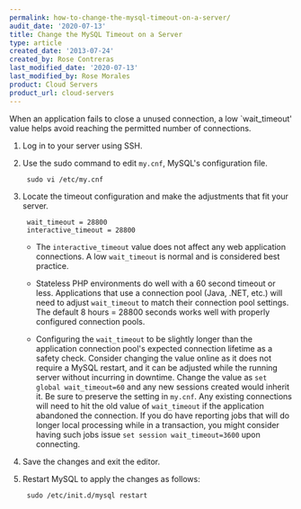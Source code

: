 ```yaml
---
permalink: how-to-change-the-mysql-timeout-on-a-server/
audit_date: '2020-07-13'
title: Change the MySQL Timeout on a Server
type: article
created_date: '2013-07-24'
created_by: Rose Contreras
last_modified_date: '2020-07-13'
last_modified_by: Rose Morales
product: Cloud Servers
product_url: cloud-servers
---
```


When an application fails to close a unused connection, a low `wait_timeout' value helps avoid
reaching the permitted number of connections.

1. Log in to your server using SSH.

2. Use the sudo command to edit `my.cnf`, MySQL's configuration file.

        sudo vi /etc/my.cnf

3. Locate the timeout configuration and make the adjustments that fit your server.

        wait_timeout = 28800
        interactive_timeout = 28800

    - The `interactive_timeout` value does not affect any web application connections. A low
        `wait_timeout` is normal and is considered best practice.

    - Stateless PHP environments do well with a 60 second timeout or less. Applications that use a
        connection pool (Java, .NET, etc.) will need to adjust `wait_timeout` to match their
        connection pool settings. The default 8 hours = 28800 seconds works well with properly
        configured connection pools.

    - Configuring the `wait_timeout` to be slightly longer than the application connection pool's
        expected connection lifetime as a safety check. Consider changing the value online as it
        does not require a MySQL restart, and it can be adjusted while the running server without
        incurring in downtime. Change the value as `set global wait_timeout=60` and any new sessions
        created would inherit it. Be sure to preserve the setting in `my.cnf`. Any existing
        connections will need to hit the old value of `wait_timeout` if the application abandoned
        the connection. If you do have reporting jobs that will do longer local processing while in
        a transaction, you might consider having such jobs issue `set session wait_timeout=3600`
        upon connecting.

4. Save the changes and exit the editor.

5. Restart MySQL to apply the changes as follows:

        sudo /etc/init.d/mysql restart
